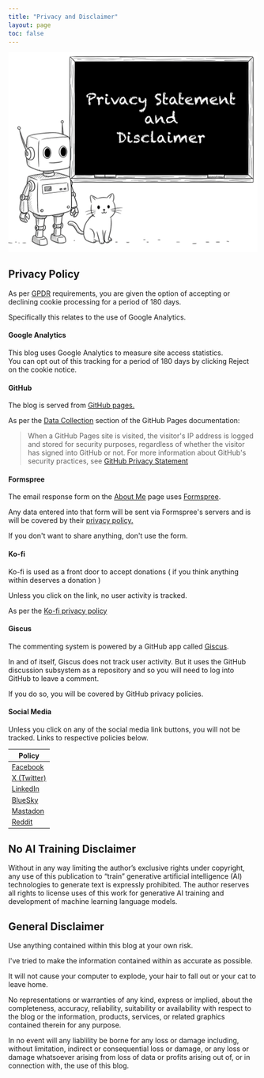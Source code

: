 ```yaml
---
title: "Privacy and Disclaimer"
layout: page
toc: false
---
```


![Talking about Privacy](/assets/images/privacy.png "Talking about Privacy")

## Privacy Policy

As per [GPDR](https://gdpr.eu/cookies/ "GPDR cookies") requirements,  you are given the option of accepting or declining cookie processing for a period of 180 days.

Specifically this relates to the use of Google Analytics.

#### Google Analytics
This blog uses Google Analytics to measure site access statistics.  
You can opt out of this tracking for a period of 180 days by clicking <span class="cookie_button">Reject</span> on the cookie notice.

#### GitHub
The blog is served from [GitHub pages.](https://pages.github.com "GitHub pages")

As per the [Data Collection](https://docs.github.com/en/pages/getting-started-with-github-pages/what-is-github-pages#data-collection "Data Collection") section of the GitHub Pages documentation:

<blockquote>
When a GitHub Pages site is visited, the visitor's IP address is logged and stored for security purposes, regardless of whether the visitor has signed into GitHub or not. 
For more information about GitHub's security practices, see <a href="https://docs.github.com/en/site-policy/privacy-policies/github-general-privacy-statement" alt="GitHub Privacy Statement">GitHub Privacy Statement</a>
</blockquote>

#### Formspree
The email response form on the [About Me](/about) page uses [Formspree](https://formspree.io/ "Formspree").

Any data entered into that form will be sent via Formspree's servers and is will be covered by their [privacy policy.](https://formspree.io/legal/privacy-policy/ "Formspree privacy policy")

If you don't want to share anything,  don't use the form.

#### Ko-fi
Ko-fi is used as a front door to accept donations ( if you think anything within deserves a donation )

Unless you click on the link,  no user activity is tracked.  

As per the [Ko-fi privacy policy](https://more.ko-fi.com/privacy "Ko-fi privacy policy")

#### Giscus
The commenting system is powered by a GitHub app called [Giscus](https://giscus.app "Giscus").

In and of itself, Giscus does not track user activity. But it uses the GitHub discussion subsystem as a repository and so you will need to log into GitHub to leave a comment.

If you do so,  you will be covered by GitHub privacy policies.

#### Social Media

Unless you click on any of the social media link buttons,  you will not be tracked.
Links to respective policies below.

|Policy 
|---
|[Facebook](https://www.facebook.com/privacy/policy/?entry_point=data_policy_redirect&entry=0 "Facebook")  
|[X (Twitter)](https://privacy.x.com/en "X (Twitter)")  
|[LinkedIn](https://www.linkedin.com/legal/privacy-policy "LinkedIn")  
|[BlueSky](https://bsky.social/about/support/privacy-policy "BlueSky")  
|[Mastadon](https://mastodon.social/privacy-policy "Mastadon")   
|[Reddit](https://www.reddit.com/en-us/policies/privacy-policy?rdt=44089 "Reddit")  

## No AI Training Disclaimer

Without in any way limiting the author’s exclusive rights under copyright, any use of this publication to “train” generative artificial intelligence (AI) technologies to generate text is expressly prohibited. The author reserves all rights to license uses of this work for generative AI training and development of machine learning language models.

## General Disclaimer

Use anything contained within this blog at your own risk.

I've tried to make the information contained within as accurate as possible.

It will not cause your computer to explode, your hair to fall out or your cat to leave home.

No representations or warranties of any kind, express or implied, about the completeness, accuracy, reliability, suitability or availability with respect to the blog or the information, products, services, or related graphics contained therein for any purpose.

In no event will any liablility be borne for any loss or damage including, without limitation, indirect or consequential loss or damage, or any loss or damage whatsoever arising from loss of data or profits arising out of, or in connection with, the use of this blog.
